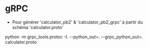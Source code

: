 # gRPC

+ Pour générer 'calculator_pb2' & 'calculator_pb2_grpc' à partir du schéma 'calculator.proto'

python -m grpc_tools.protoc -I. --python_out=. --grpc_python_out=. calculator.proto